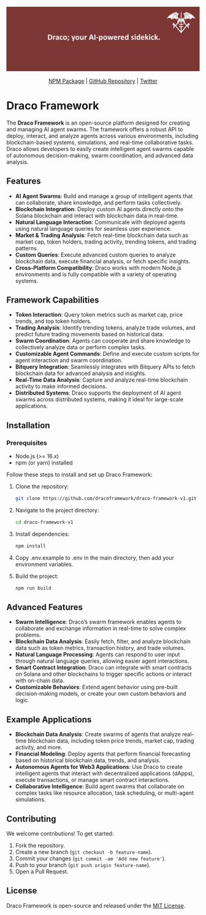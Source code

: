 ![banner](./banner.png)
<p align="center">
  <a href="https://www.npmjs.com/package/draco-framework">NPM Package</a> | 
  <a href="https://github.com/DracoFramework/draco-framework-v1">GitHub Repository</a> | 
  <a href="https://x.com/DracoFramework">Twitter</a>
</p>

# Draco Framework

The **Draco Framework** is an open-source platform designed for creating and managing AI agent swarms. The framework offers a robust API to deploy, interact, and analyze agents across various environments, including blockchain-based systems, simulations, and real-time collaborative tasks. Draco allows developers to easily create intelligent agent swarms capable of autonomous decision-making, swarm coordination, and advanced data analysis.
## Features

- **AI Agent Swarms**: Build and manage a group of intelligent agents that can collaborate, share knowledge, and perform tasks collectively.
- **Blockchain Integration**: Deploy custom AI agents directly onto the Solana blockchain and interact with blockchain data in real-time.
- **Natural Language Interaction**: Communicate with deployed agents using natural language queries for seamless user experience.
- **Market & Trading Analysis**: Fetch real-time blockchain data such as market cap, token holders, trading activity, trending tokens, and trading patterns.
- **Custom Queries**: Execute advanced custom queries to analyze blockchain data, execute financial analysis, or fetch specific insights.
- **Cross-Platform Compatibility**: Draco works with modern Node.js environments and is fully compatible with a variety of operating systems.

## Framework Capabilities

- **Token Interaction**: Query token metrics such as market cap, price trends, and top token holders.
- **Trading Analysis**: Identify trending tokens, analyze trade volumes, and predict future trading movements based on historical data.
- **Swarm Coordination**: Agents can cooperate and share knowledge to collectively analyze data or perform complex tasks.
- **Customizable Agent Commands**: Define and execute custom scripts for agent interaction and swarm coordination.
- **Bitquery Integration**: Seamlessly integrates with Bitquery APIs to fetch blockchain data for advanced analysis and insights.
- **Real-Time Data Analysis**: Capture and analyze real-time blockchain activity to make informed decisions.
- **Distributed Systems**: Draco supports the deployment of AI agent swarms across distributed systems, making it ideal for large-scale applications.

## Installation

### Prerequisites
- Node.js (>= 16.x)
- npm (or yarn) installed

Follow these steps to install and set up Draco Framework:

1. Clone the repository:
   ```bash
   git clone https://github.com/dracoframework/draco-framework-v1.git

2. Navigate to the project directory:
   ```bash
   cd draco-framework-v1

3. Install dependencies:
   ```bash
   npm install

4. Copy .env.example to .env in the main directory, then add your environment variables.

5. Build the project:
   ```bash
   npm run build

## Advanced Features

- **Swarm Intelligence**: Draco’s swarm framework enables agents to collaborate and exchange information in real-time to solve complex problems.
- **Blockchain Data Analysis**: Easily fetch, filter, and analyze blockchain data such as token metrics, transaction history, and trade volumes.
- **Natural Language Processing**: Agents can respond to user input through natural language queries, allowing easier agent interactions.
- **Smart Contract Integration**: Draco can integrate with smart contracts on Solana and other blockchains to trigger specific actions or interact with on-chain data.
- **Customizable Behaviors**: Extend agent behavior using pre-built decision-making models, or create your own custom behaviors and logic.

## Example Applications

- **Blockchain Data Analysis**: Create swarms of agents that analyze real-time blockchain data, including token price trends, market cap, trading activity, and more.
- **Financial Modeling**: Deploy agents that perform financial forecasting based on historical blockchain data, trends, and analysis.
- **Autonomous Agents for Web3 Applications**: Use Draco to create intelligent agents that interact with decentralized applications (dApps), execute transactions, or manage smart contract interactions.
- **Collaborative Intelligence**: Build agent swarms that collaborate on complex tasks like resource allocation, task scheduling, or multi-agent simulations.

## Contributing

We welcome contributions! To get started:

1. Fork the repository.
2. Create a new branch (`git checkout -b feature-name`).
3. Commit your changes (`git commit -am 'Add new feature'`).
4. Push to your branch (`git push origin feature-name`).
5. Open a Pull Request.

## License

Draco Framework is open-source and released under the [MIT License](LICENSE).

